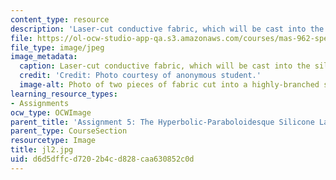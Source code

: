 ```yaml
---
content_type: resource
description: 'Laser-cut conductive fabric, which will be cast into the silicone. '
file: https://ol-ocw-studio-app-qa.s3.amazonaws.com/courses/mas-962-special-topics-new-textiles-spring-2010/d6d5dffcd7202b4cd828caa630852c0d_jl2.jpg
file_type: image/jpeg
image_metadata:
  caption: Laser-cut conductive fabric, which will be cast into the silicone.
  credit: 'Credit: Photo courtesy of anonymous student.'
  image-alt: Photo of two pieces of fabric cut into a highly-branched shape.
learning_resource_types:
- Assignments
ocw_type: OCWImage
parent_title: 'Assignment 5: The Hyperbolic-Paraboloidesque Silicone Lamp'
parent_type: CourseSection
resourcetype: Image
title: jl2.jpg
uid: d6d5dffc-d720-2b4c-d828-caa630852c0d
---
```

